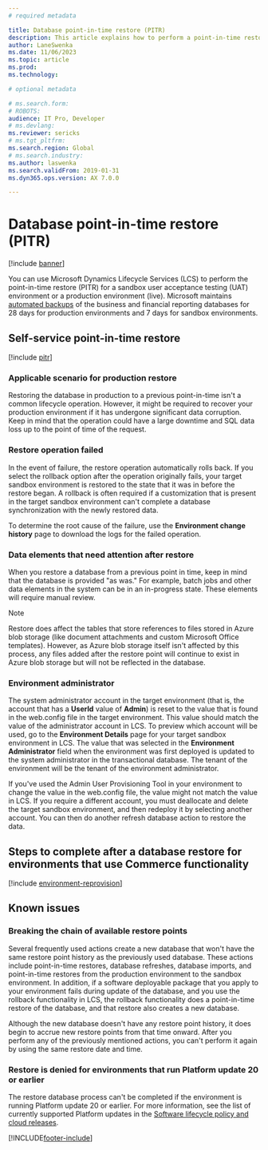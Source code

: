 ```yaml
---
# required metadata

title: Database point-in-time restore (PITR)
description: This article explains how to perform a point-in-time restore of a database for finance and operations.
author: LaneSwenka
ms.date: 11/06/2023
ms.topic: article
ms.prod: 
ms.technology: 

# optional metadata

# ms.search.form: 
# ROBOTS: 
audience: IT Pro, Developer
# ms.devlang: 
ms.reviewer: sericks
# ms.tgt_pltfrm: 
ms.search.region: Global
# ms.search.industry: 
ms.author: laswenka
ms.search.validFrom: 2019-01-31
ms.dyn365.ops.version: AX 7.0.0

---
```


# Database point-in-time restore (PITR)

[!include [banner](../includes/banner.md)]

You can use Microsoft Dynamics Lifecycle Services (LCS) to perform the point-in-time restore (PITR) for a sandbox user acceptance testing (UAT) environment or a production environment (live). Microsoft maintains [automated backups](/azure/sql-database/sql-database-automated-backups) of the business and financial reporting databases for 28 days for production environments and 7 days for sandbox environments.

## Self-service point-in-time restore
[!include [pitr](../includes/dbmovement-pitr.md)]

### Applicable scenario for production restore

Restoring the database in production to a previous point-in-time isn't a common lifecycle operation. However, it might be required to recover your production environment if it has undergone significant data corruption. Keep in mind that the operation could have a large downtime and SQL data loss up to the point of time of the request.

### Restore operation failed
In the event of failure, the restore operation automatically rolls back. If you select the rollback option after the operation originally fails, your target sandbox environment is restored to the state that it was in before the restore began. A rollback is often required if a customization that is present in the target sandbox environment can't complete a database synchronization with the newly restored data.

To determine the root cause of the failure, use the **Environment change history** page to download the logs for the failed operation.

### Data elements that need attention after restore
When you restore a database from a previous point in time, keep in mind that the database is provided "as was." For example, batch jobs and other data elements in the system can be in an in-progress state. These elements will require manual review.

> [!NOTE]
> Restore does affect the tables that store references to files stored in Azure blob storage (like document attachments and custom Microsoft Office templates). However, as Azure blob storage itself isn't affected by this process, any files added after the restore point will continue to exist in Azure blob storage but will not be reflected in the database. 

### Environment administrator
The system administrator account in the target environment (that is, the account that has a **UserId** value of **Admin**) is reset to the value that is found in the web.config file in the target environment. This value should match the value of the administrator account in LCS. To preview which account will be used, go to the **Environment Details** page for your target sandbox environment in LCS. The value that was selected in the **Environment Administrator** field when the environment was first deployed is updated to the system administrator in the transactional database. The tenant of the environment will be the tenant of the environment administrator.

If you've used the Admin User Provisioning Tool in your environment to change the value in the web.config file, the value might not match the value in LCS. If you require a different account, you must deallocate and delete the target sandbox environment, and then redeploy it by selecting another account. You can then do another refresh database action to restore the data.

## Steps to complete after a database restore for environments that use Commerce functionality
[!include [environment-reprovision](../includes/environment-reprovision.md)]

## Known issues

### Breaking the chain of available restore points
Several frequently used actions create a new database that won't have the same restore point history as the previously used database. These actions include point-in-time restores, database refreshes, database imports, and point-in-time restores from the production environment to the sandbox environment. In addition, if a software deployable package that you apply to your environment fails during update of the database, and you use the rollback functionality in LCS, the rollback functionality does a point-in-time restore of the database, and that restore also creates a new database. 

Although the new database doesn't have any restore point history, it does begin to accrue new restore points from that time onward. After you perform any of the previously mentioned actions, you can't perform it again by using the same restore date and time.

### Restore is denied for environments that run Platform update 20 or earlier
The restore database process can't be completed if the environment is running Platform update 20 or earlier. For more information, see the list of currently supported Platform updates in the [Software lifecycle policy and cloud releases](..//migration-upgrade/versions-update-policy.md).


[!INCLUDE[footer-include](../../../includes/footer-banner.md)]

